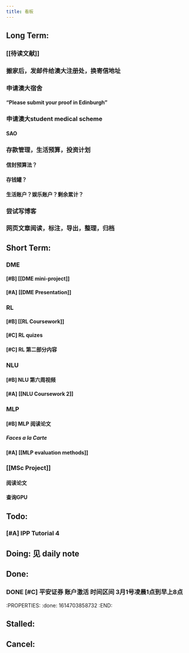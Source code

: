```yaml
---
title: 看板
---
```


## Long Term:
### [[待读文献]]
### 搬家后，发邮件给澳大注册处，换寄信地址
### 申请澳大宿舍
#### “Please submit your proof in Edinburgh”
### 申请澳大student medical scheme
#### SAO
### 存款管理，生活预算，投资计划
#### 信封预算法？
#### 存钱罐？
#### 生活账户？娱乐账户？剩余累计？
### 尝试写博客
### 网页文章阅读，标注，导出，整理，归档
###
## Short Term:
### DME
#### [#B] [[DME mini-project]]
#### [#A] [[DME Presentation]]
### RL
#### [#B] [[RL Coursework]]
#### [#C] RL quizes
#### [#C] RL 第二部分内容
### NLU
#### [#B] NLU 第六周视频
#### [#A] [[NLU Coursework 2]]
### MLP
#### [#B] MLP 阅读论文
##### Faces a la Carte
#### [#A] [[MLP evaluation methods]]
### [[MSc Project]]
#### 阅读论文
#### 查询GPU
###
## Todo:
### [#A] IPP Tutorial 4
###
## Doing: 见 daily note
## Done:
### DONE [#C] 平安证券 账户激活 时间区间 3月1号凌晨1点到早上8点
:PROPERTIES:
:done: 1614703858732
:END:
###
## Stalled:
###
## Cancel:
###